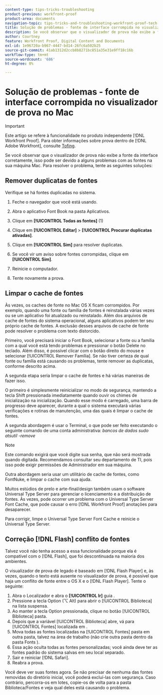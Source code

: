 ```yaml
---
content-type: tips-tricks-troubleshooting
product-previous: workfront-proof
product-area: documents
navigation-topic: tips-tricks-and-troubleshooting-workfront-proof-tech-corner
title: Solução de problemas - fonte de interface corrompida no visualizador de prova no Mac
description: Se você observar que o visualizador de prova não exibe a fonte da interface corretamente, isso pode ser devido a alguns problemas com as fontes na sua máquina Mac. Para resolver o problema, tente as seguintes soluções - EDITE-ME.
author: Courtney
feature: Workfront Proof, Digital Content and Documents
exl-id: 1e96720a-b967-4447-bd14-26fc6a502b25
source-git-commit: 41ab1312d2ccb8b8271bc851a35e31e9ff18c16b
workflow-type: tm+mt
source-wordcount: '686'
ht-degree: 0%

---
```


# Solução de problemas - fonte de interface corrompida no visualizador de prova no Mac

>[!IMPORTANT]
>
>Este artigo se refere à funcionalidade no produto independente [!DNL Workfront Proof]. Para obter informações sobre prova dentro de [!DNL Adobe Workfront], consulte [Tofing](../../../review-and-approve-work/proofing/proofing.md).

Se você observar que o visualizador de prova não exibe a fonte da interface corretamente, isso pode ser devido a alguns problemas com as fontes na sua máquina Mac. Para resolver o problema, tente as seguintes soluções:

## Remover duplicatas de fontes

Verifique se há fontes duplicadas no sistema.

1. Feche o navegador que você está usando.
1. Abra o aplicativo Font Book na pasta Aplicativos.
1. Clique em **[!UICONTROL Todas as fontes]** (1)
1. Clique em **[!UICONTROL Editar]** > **[!UICONTROL Procurar duplicatas ativadas]**.

1. Clique em **[!UICONTROL Sim]** para resolver duplicatas.
1. Se você vir um aviso sobre fontes corrompidas, clique em **[!UICONTROL Sim]**.
1. Reinicie o computador.
1. Tente novamente a prova.

## Limpar o cache de fontes

Às vezes, os caches de fonte no Mac OS X ficam corrompidos. Por exemplo, quando uma fonte ou família de fontes é reinstalada várias vezes ou se um aplicativo foi atualizado ou reinstalado. Além dos arquivos de cache de fontes do sistema operacional, alguns aplicativos podem ter seu próprio cache de fontes. A exclusão desses arquivos de cache de fonte pode resolver o problema com texto distorcido.

Primeiro, você precisará iniciar o Font Book, selecionar a fonte ou a família com a qual você está tendo problemas e pressionar o botão Delete no teclado. Além disso, é possível clicar com o botão direito do mouse e selecionar [!UICONTROL Remover Família]. Se não tiver certeza de qual fonte ou família está causando os problemas, tente remover as duplicatas, conforme descrito acima.

A segunda etapa seria limpar o cache de fontes e há várias maneiras de fazer isso.

O primeiro é simplesmente reinicializar no modo de segurança, mantendo a tecla Shift pressionada imediatamente quando ouvir os chimes de inicialização na inicialização. Quando esse modo é carregado, uma barra de progresso deve aparecer, durante a qual o sistema executará várias verificações e rotinas de manutenção, uma das quais é limpar o cache de fontes.

A segunda abordagem é usar o Terminal, o que pode ser feito executando o seguinte comando de uma conta administrativa: *bancos de dados sudo atsutil -remove*

>[!NOTE]
>
>Este comando exigirá que você digite sua senha, que não será mostrada quando digitada. Recomendamos consultar seu departamento de TI, pois isso pode exigir permissões de Administrador em sua máquina.

Outra abordagem seria usar um utilitário de cache de fontes, como FontNuke, e limpar o cache com sua ajuda.

Muitos estúdios de prelo e arte-final/design também usam o software Universal Type Server para gerenciar o licenciamento e a distribuição de fontes. Às vezes, pode ocorrer um problema com o Universal Type Server Font Cache, que pode causar o erro [!DNL Workfront Proof] anotações para desaparecer.

Para corrigir, limpe o Universal Type Server Font Cache e reinicie o Universal Type Server.

## Correção [!DNL Flash] conflito de fontes

Talvez você não tenha acesso a essa funcionalidade porque ela é compatível com o [!DNL Flash], que foi descontinuada na maioria dos ambientes.

O visualizador de prova de legado é baseado em [!DNL Flash Player] e, às vezes, quando o texto está ausente no visualizador de prova, é possível que haja um conflito de fonte entre o OS X e o [!DNL Flash Player]. Tente o seguinte:

1. Abra o Localizador e abra o **[!UICONTROL Ir]** guia .
1. Pressione a tecla Option (⌥ Alt) para abrir o [!UICONTROL Biblioteca] na lista suspensa.
1. Ao manter a tecla Option pressionada, clique no botão [!UICONTROL Biblioteca] pasta.
1. Depois que a variável [!UICONTROL Biblioteca] abre, vá para [!UICONTROL Fontes] localizada em .
1. Mova todas as fontes localizadas na [!UICONTROL Fontes] pasta em outra pasta, talvez na área de trabalho (não crie outra pasta dentro da pasta Fonts ).
1. Essa ação oculta todas as fontes personalizadas; você ainda deve ter as fontes padrão do sistema salvas em seu local separado.
1. Sair e reiniciar [!DNL Safari].
1. Reabra a prova.

Você deve ver suas fontes agora. Se não precisar de nenhuma das fontes removidas do diretório inicial, você poderá excluí-las com segurança. Caso contrário, percorra-os em lotes, copie-os de volta para a pasta Biblioteca/Fontes e veja qual deles está causando o problema.
